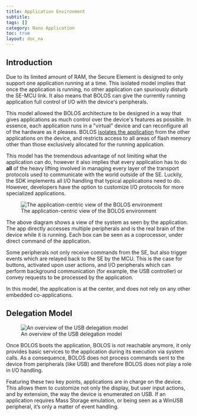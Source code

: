 ```yaml
---
title: Application Environment
subtitle:
tags: []
category: Nano Application
toc: true
layout: doc_na
---
```




## Introduction

Due to its limited amount of RAM, the Secure Element is designed to only support one application running at a time. This isolated model implies that once the application is running, no other application can spuriously disturb the SE-MCU link. It also means that BOLOS can give the currently running application full control of I/O with the device's peripherals.

This model allowed the BOLOS architecture to be designed in a way that gives applications as much control over the device's features as possible. In essence, each application runs in a "virtual" device and can reconfigure all of the hardware as it pleases. BOLOS [isolates the application](../psd-application-isolation) from the other applications on the device, and restricts access to all areas of flash memory other than those exclusively allocated for the running application.

This model has the tremendous advantage of not limiting what the application can do, however it also implies that every application has to do **all** of the heavy lifting involved in managing every layer of the transport protocols used to communicate with the world outside of the SE. Luckily, the SDK implements all I/O handling that typical applications need to do. However, developers have the option to customize I/O protocols for more specialized applications.

<!-- ------------- Image ------------- -->
<!-- --------------------------------- -->
<figure>
<img src="../images/app_centric_view.png" class="align-center" alt="The application-centric view of the BOLOS environment" /><figcaption aria-hidden="true">The application-centric view of the BOLOS environment</figcaption>
</figure>

The above diagram shows a view of the system as seen by the application. The app directly accesses multiple peripherals and is the real brain of the device while it is running. Each box can be seen as a coprocessor, under direct command of the application.

Some peripherals not only receive commands from the SE, but also trigger events which are relayed back to the SE by the MCU. This is the case for buttons, activated upon user actions, and I/O peripherals which can perform background communication (for example, the USB controller) or convey requests to be processed by the application.

In this model, the application is at the center, and does not rely on any other embedded co-applications.

## Delegation Model

<!-- ------------- Image ------------- -->
<!-- --------------------------------- -->
<figure>
<img src="../images/usb_delegation_overview.png" class="align-center" alt="An overview of the USB delegation model" /><figcaption aria-hidden="true">An overview of the USB delegation model</figcaption>
</figure>

Once BOLOS boots the application, BOLOS is not reachable anymore, it only provides basic services to the application during its execution via system calls. As a consequence, BOLOS does not process commands sent to the device from peripherals (like USB) and therefore BOLOS does not play a role in I/O handling.

Featuring these two key points, applications are in charge on the device. This allows them to customize not only the display, but user input actions, and by extension, the way the device is enumerated on USB. If an application requires Mass Storage emulation, or being seen as a WinUSB peripheral, it’s only a matter of event handling.

